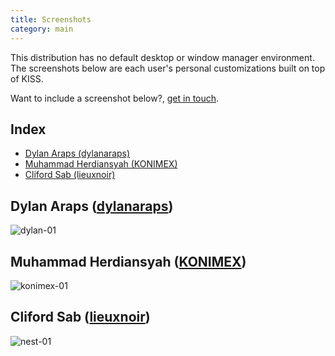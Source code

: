 ```yaml
---
title: Screenshots
category: main
---
```


This distribution has no default desktop or window manager environment. The screenshots below are each user's personal customizations built on top of KISS.

Want to include a screenshot below?, [get in touch](https://getkiss.org/pages/contact/).

## Index

<!-- vim-markdown-toc GFM -->

* [Dylan Araps (dylanaraps)](#dylan-araps-dylanaraps)
* [Muhammad Herdiansyah (KONIMEX)](#muhammad-herdiansyah-konimex)
* [Cliford Sab (lieuxnoir)](#cliford-sab-lieuxnoir)

<!-- vim-markdown-toc -->


## Dylan Araps ([dylanaraps](https://github.com/dylanaraps))

<p><picture>
  <source srcset="/images/dylan01.webp" type="image/webp">
  <img src="/images/dylan01.jpg" alt="dylan-01">
</picture></p>

## Muhammad Herdiansyah ([KONIMEX](https://github.com/konimex))

<p><picture>
  <source srcset="/images/konimex01.webp" type="image/webp">
  <img src="/images/konimex01.jpg" alt="konimex-01">
</picture></p>

## Cliford Sab ([lieuxnoir](https://github.com/lieuxnoir))

<p><picture>
  <source srcset="/images/nestman01.webp" type="image/webp">
  <img src="/images/nestman01.jpg" alt="nest-01">
</picture></p>
